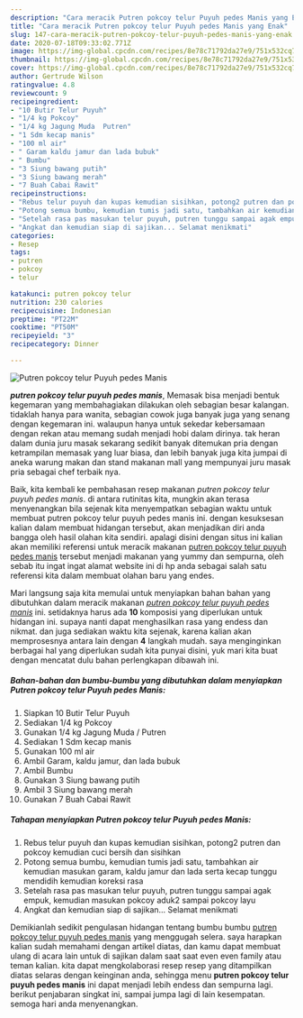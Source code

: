 ```yaml
---
description: "Cara meracik Putren pokcoy telur Puyuh pedes Manis yang Enak"
title: "Cara meracik Putren pokcoy telur Puyuh pedes Manis yang Enak"
slug: 147-cara-meracik-putren-pokcoy-telur-puyuh-pedes-manis-yang-enak
date: 2020-07-18T09:33:02.771Z
image: https://img-global.cpcdn.com/recipes/8e78c71792da27e9/751x532cq70/putren-pokcoy-telur-puyuh-pedes-manis-foto-resep-utama.jpg
thumbnail: https://img-global.cpcdn.com/recipes/8e78c71792da27e9/751x532cq70/putren-pokcoy-telur-puyuh-pedes-manis-foto-resep-utama.jpg
cover: https://img-global.cpcdn.com/recipes/8e78c71792da27e9/751x532cq70/putren-pokcoy-telur-puyuh-pedes-manis-foto-resep-utama.jpg
author: Gertrude Wilson
ratingvalue: 4.8
reviewcount: 9
recipeingredient:
- "10 Butir Telur Puyuh"
- "1/4 kg Pokcoy"
- "1/4 kg Jagung Muda  Putren"
- "1 Sdm kecap manis"
- "100 ml air"
- " Garam kaldu jamur dan lada bubuk"
- " Bumbu"
- "3 Siung bawang putih"
- "3 Siung bawang merah"
- "7 Buah Cabai Rawit"
recipeinstructions:
- "Rebus telur puyuh dan kupas kemudian sisihkan, potong2 putren dan pokcoy kemudian cuci bersih dan sisihkan"
- "Potong semua bumbu, kemudian tumis jadi satu, tambahkan air kemudian masukan garam, kaldu jamur dan lada serta kecap tunggu mendidih kemudian koreksi rasa"
- "Setelah rasa pas masukan telur puyuh, putren tunggu sampai agak empuk, kemudian masukan pokcoy aduk2 sampai pokcoy layu"
- "Angkat dan kemudian siap di sajikan... Selamat menikmati"
categories:
- Resep
tags:
- putren
- pokcoy
- telur

katakunci: putren pokcoy telur 
nutrition: 230 calories
recipecuisine: Indonesian
preptime: "PT22M"
cooktime: "PT50M"
recipeyield: "3"
recipecategory: Dinner

---
```



![Putren pokcoy telur Puyuh pedes Manis](https://img-global.cpcdn.com/recipes/8e78c71792da27e9/751x532cq70/putren-pokcoy-telur-puyuh-pedes-manis-foto-resep-utama.jpg)

<b><i>putren pokcoy telur puyuh pedes manis</i></b>, Memasak bisa menjadi bentuk kegemaran yang membahagiakan dilakukan oleh sebagian besar kalangan. tidaklah hanya para wanita, sebagian cowok juga banyak juga yang senang dengan kegemaran ini. walaupun hanya untuk sekedar kebersamaan dengan rekan atau memang sudah menjadi hobi dalam dirinya. tak heran dalam dunia juru masak sekarang sedikit banyak ditemukan pria dengan ketrampilan memasak yang luar biasa, dan lebih banyak juga kita jumpai di aneka warung makan dan stand makanan mall yang mempunyai juru masak pria sebagai chef terbaik nya.



Baik, kita kembali ke pembahasan resep makanan <i>putren pokcoy telur puyuh pedes manis</i>. di antara rutinitas kita, mungkin akan terasa menyenangkan bila sejenak kita menyempatkan sebagian waktu untuk membuat putren pokcoy telur puyuh pedes manis ini. dengan kesuksesan kalian dalam membuat hidangan tersebut, akan menjadikan diri anda bangga oleh hasil olahan kita sendiri. apalagi disini dengan situs ini kalian akan memiliki referensi untuk meracik makanan <u>putren pokcoy telur puyuh pedes manis</u> tersebut menjadi makanan yang yummy dan sempurna, oleh sebab itu ingat ingat alamat website ini di hp anda sebagai salah satu referensi kita dalam membuat olahan baru yang endes.


Mari langsung saja kita memulai untuk menyiapkan bahan bahan yang dibutuhkan dalam meracik makanan <u><i>putren pokcoy telur puyuh pedes manis</i></u> ini. setidaknya harus ada <b>10</b> komposisi yang diperlukan untuk hidangan ini. supaya nanti dapat menghasilkan rasa yang endess dan nikmat. dan juga sediakan waktu kita sejenak, karena kalian akan memprosesnya antara lain dengan <b>4</b> langkah mudah. saya menginginkan berbagai hal yang diperlukan sudah kita punyai disini, yuk mari kita buat dengan mencatat dulu bahan perlengkapan dibawah ini.

<!--inarticleads1-->

##### Bahan-bahan dan bumbu-bumbu yang dibutuhkan dalam menyiapkan Putren pokcoy telur Puyuh pedes Manis:

1. Siapkan 10 Butir Telur Puyuh
1. Sediakan 1/4 kg Pokcoy
1. Gunakan 1/4 kg Jagung Muda / Putren
1. Sediakan 1 Sdm kecap manis
1. Gunakan 100 ml air
1. Ambil  Garam, kaldu jamur, dan lada bubuk
1. Ambil  Bumbu
1. Gunakan 3 Siung bawang putih
1. Ambil 3 Siung bawang merah
1. Gunakan 7 Buah Cabai Rawit




<!--inarticleads2-->

##### Tahapan menyiapkan Putren pokcoy telur Puyuh pedes Manis:

1. Rebus telur puyuh dan kupas kemudian sisihkan, potong2 putren dan pokcoy kemudian cuci bersih dan sisihkan
1. Potong semua bumbu, kemudian tumis jadi satu, tambahkan air kemudian masukan garam, kaldu jamur dan lada serta kecap tunggu mendidih kemudian koreksi rasa
1. Setelah rasa pas masukan telur puyuh, putren tunggu sampai agak empuk, kemudian masukan pokcoy aduk2 sampai pokcoy layu
1. Angkat dan kemudian siap di sajikan... Selamat menikmati




Demikianlah sedikit pengulasan hidangan tentang bumbu bumbu <u>putren pokcoy telur puyuh pedes manis</u> yang menggugah selera. saya harapkan kalian sudah memahami dengan artikel diatas, dan kamu dapat membuat ulang di acara lain untuk di sajikan dalam saat saat even even family atau teman kalian. kita dapat mengkolaborasi resep resep yang ditampilkan diatas selaras dengan keinginan anda, sehingga menu <b>putren pokcoy telur puyuh pedes manis</b> ini dapat menjadi lebih endess dan sempurna lagi. berikut penjabaran singkat ini, sampai jumpa lagi di lain kesempatan. semoga hari anda menyenangkan.
